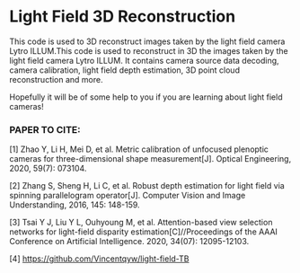 # Light Field 3D Reconstruction
This code is used to 3D reconstruct images taken by the light field camera Lytro ILLUM.This code is used to reconstruct in 3D the images taken by the light field camera Lytro ILLUM. It contains camera source data decoding, camera calibration, light field depth estimation, 3D point cloud reconstruction and more.

Hopefully it will be of some help to you if you are learning about light field cameras!

### PAPER TO CITE:
[1]	Zhao Y, Li H, Mei D, et al. Metric calibration of unfocused plenoptic cameras for three-dimensional shape measurement[J]. Optical Engineering, 2020, 59(7): 073104.

[2]	Zhang S, Sheng H, Li C, et al. Robust depth estimation for light field via spinning parallelogram operator[J]. Computer Vision and Image Understanding, 2016, 145: 148-159.

[3]	Tsai Y J, Liu Y L, Ouhyoung M, et al. Attention-based view selection networks for light-field disparity estimation[C]//Proceedings of the AAAI Conference on Artificial Intelligence. 2020, 34(07): 12095-12103.

[4]	https://github.com/Vincentqyw/light-field-TB
